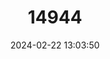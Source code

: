 ---
title: "14944"
category: "Nycticeius humeralis"
draft: false
date: 2024-02-22 13:03:50
languages:
  English: ["Evening Bat"]
---